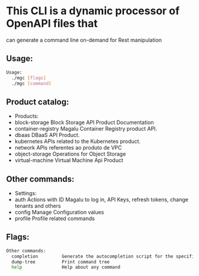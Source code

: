 # This CLI is a dynamic processor of OpenAPI files that
can generate a command line on-demand for Rest manipulation

## Usage:
```bash
Usage:
  ./mgc [flags]
  ./mgc [command]
```

## Product catalog:
- Products:
- block-storage      Block Storage API Product Documentation
- container-registry Magalu Container Registry product API.
- dbaas              DBaaS API Product.
- kubernetes         APIs related to the Kubernetes product.
- network            APIs referentes ao produto de VPC
- object-storage     Operations for Object Storage
- virtual-machine    Virtual Machine Api Product

## Other commands:
- Settings:
- auth               Actions with ID Magalu to log in, API Keys, refresh tokens, change tenants and others
- config             Manage Configuration values
- profile            Profile related commands

## Flags:
```bash
Other commands:
  completion         Generate the autocompletion script for the specified shell
  dump-tree          Print command tree
  help               Help about any command
```

